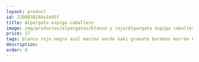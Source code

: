 ```yaml
---
layout: product
id: 2208838284a1d45f
title: Alpargata espiga caballero 
image: img/productos/alpargatas/blanco y rojo/Alpargata espiga caballero =17=blanco rojo negro azul marino verde kaki granate burdeos marrón beige.webp
price: 17
tags: blanco rojo negro azul marino verde kaki granate burdeos marrón beige
description: 
order: 0
---
```

